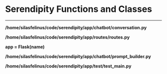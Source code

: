 # Serendipity Functions and Classes

****


**/home/silasfelinus/code/serendipity/app/chatbot/conversation.py**


**/home/silasfelinus/code/serendipity/app/routes/routes.py**


**app = Flask(__name__)**


**/home/silasfelinus/code/serendipity/app/chatbot/prompt_builder.py**


**/home/silasfelinus/code/serendipity/app/test/test_main.py**


